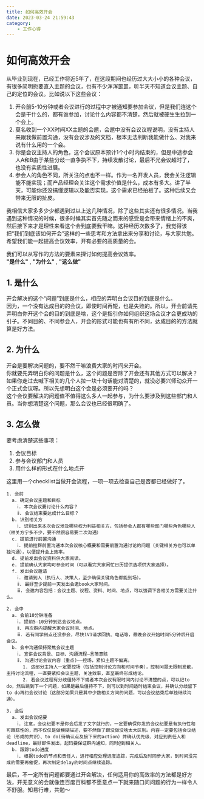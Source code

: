 ```yaml
---
title: 如何高效开会
date: 2023-03-24 21:59:43
category:
    - 工作心得
---
```

# 如何高效开会
从毕业到现在，已经工作将近5年了，在这段期间也经历过大大小小的各种会议，有很多简明扼要直入主题的会议，也有不少浑浑噩噩，听半天不知道会议主题、自己的定位的会议。比如说以下这些会议：  
1.  开会前5-10分钟或者会议进行的过程中才被通知要参加会议，但是我们连这个会是干什么的，都有谁参加，讨论什么内容都不清楚，然后就被硬生生拉到一个会上。
2. 莫名收到一个XX时间XX主题的会邀，会邀中没有会议议程说明，没有主持人来跟我做前置沟通，没有会议涉及的文档，根本无法判断我能做什么、对我来说有什么用的一个会。
3. 你是会议主持人的角色，这个会议原本预计1个小时内结束的，但是中途参会人A和B由于某些分歧一直争执不下，持续发散讨论，最后不光会议超时了，也没有实质性进展。
4. 参会人的角色不同，所关注的点也不一样。作为一名开发人员，我会关注逻辑能不能实现；而产品经理会关注这个需求价值是什么，成本有多大。讲了半天，可能你还没搞懂逻辑以及能否实现，这个需求已经拍板了。这种后续又会带来无限的扯皮。

我相信大家多多少少都遇到过以上这几种情况，除了这些其实还有很多情况。当我遇到这种情况的时候，很多时候其实首先随之而来的感受是会带来情绪上的不爽，然后接下来才是理性来看这个会到底要我干嘛。这种经历次数多了，我觉得该把“我们到底该如何开会”这样的一些思考和方法拿出来分享和讨论，与大家共勉。希望我们能一起提高会议效率，开有必要的高质量的会。  

我们可以从写作的方法的要素来探讨如何提高会议效率。  
**"是什么"** , **"为什么"** , **"这么做"**

## 1. 是什么
开会解决的这个“问题”到底是什么，相应的弄明白会议目的到底是什么。  
因为，一个没有达成目的的会议，即使时间再短，也是失败的。所以，开会前请先弄明白你开这个会的目的到底是啥，这个是指引你如何组织这场会议才会更成功的引子。不同目的、不同参会人，开会的形式可能也有有所不同，达成目的的方法就算是好方法。

## 2. 为什么
开会是要解决问题的，要不然干嘛浪费大家的时间来开会。  
你就要先弄明白你的问题是什么，这个问题是否除了开会还有其他方式可以解决？如果你走过去喊下相关的几个人拉一块十句话能对清楚的，就没必要兴师动众开一个正式会议呀。所以先想明白这个会是必须要开的吗？  
这个会议要解决的问题值不值得这么多人一起参与，为什么要涉及到这些部门和人员。当你想清楚这个问题，那么会议也已经很明确了。
## 3. 怎么做
要考虑清楚这些事项：  
1. 会议目标
2. 参与会议部门和人员 
3. 用什么样的形式在什么地点开  

这里用一个checklist当做开会流程，一项一项去检查自己是否都已经做好了。

```
1. 会前
  a. 确定会议主题和目标
    ⅰ. 本次会议要讨论什么内容？
    ⅱ. 会议结束要达成什么目标？
  b. 识别相关方
    ⅰ. 识别出来本次会议涉及哪些权力利益相关方，包括参会人都有哪些部门哪些角色哪些人（相关方宁多不少，要不然很容易要二次沟通）
  c. 提前进行前置沟通
    ⅰ. 提前拉群前置沟通本次会议核心概要和需要前置沟通讨论的问题（关键相关方也可以单独沟通），以便提升会上效率。
  d. 提前发出会议资料供大家阅读。
  e. 提前确认大家均可参会时间（可以看完大家闲忙日历提供选项供大家选择）。
  f. 发出会议邀请
    ⅰ. 邀请到人（执行人、决策人，至少确保关键角色都能到场）。
    ⅱ. 最好至少提前一天发出会邀book大家时间。
    ⅲ. 会邀内容包括：会议主题、议程、资料、时间、地点，可以强调下各相关方需要关注什么。
```

```
2. 会中
  a. 会前10分钟准备
    ⅰ. 提前5-10分钟到达会议地点。
    ⅱ. 再次群内提醒大家会议时间、地点。
    ⅲ. 若有同学到点还没参会，尽快1V1请求回执、电话等，最晚会议开始时间5分钟后开启会议。
  b. 会中沟通保持聚焦会议主题
    ⅰ. 宣讲会议背景、目标、沟通流程—言简意赅
    ⅱ. 沟通讨论会议内容（重点)——控场，紧扣主题不偏离。
      1. 这部分主持人一定要控场（包括控制讨论方向和时间节奏），控制问题无限制发散，主持讨论流程，一直要紧扣会议主题，关注效率，直至最终形成结论。
      2. 若会议过程有分歧僵持不下或者本次会议有限时间内讨论不清楚的点，可以记to do，然后跳到下一个问题，如果是最后僵持不下，则可以到时间适时结束会议，并确认分歧留下to do再约会议讨论（这部分如果只是其中少数相关方间的问题，可以会议结束后单独继续沟通）。
```

```
3. 会后
  a. 发出会议纪要
    ⅰ. 注意，会议纪要不是你会后发了文字就行的，一定要确保你发的会议纪要是有执行性和可跟踪性的，而不仅仅是做模糊描述，要不然做了跟没做没啥太大区别。内容一定要包括会议结论（形成的共识）、to do(待确认点及接下来的action）并确认优先级、对应到责任人和deadline，最好邮件发出，起码要保证群内通知，同时@到相关人。
  b. 跟踪todo进度
    ⅰ. 根据todo的节点和责任人，进行相应处理进度追踪，完成后及时同步大家，到时间没完成的需要再催促，再次制定delay的时间点继续追踪。
```

最后，不一定所有问题都要通过开会解决，任何适用你的高效率的方法都是好方法，开无意义的会就像连百度百科都不愿意点一下就来随口问问题的行为一样令人不舒服。知易行难，共勉～

